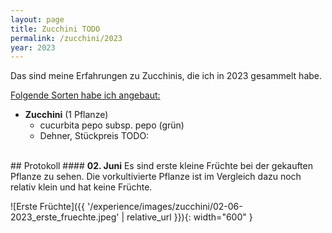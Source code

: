 ```yaml
---
layout: page
title: Zucchini TODO
permalink: /zucchini/2023
year: 2023
---
```


Das sind meine Erfahrungen zu Zucchinis, die ich in 2023 gesammelt habe.

<u>Folgende Sorten habe ich angebaut:</u>

- **Zucchini** (1 Pflanze)
    - cucurbita pepo subsp. pepo (grün)
    - Dehner, Stückpreis TODO:

<br>
## Protokoll 
#### <b>02. Juni</b>
Es sind erste kleine Früchte bei der gekauften Pflanze zu sehen. Die vorkultivierte Pflanze ist im Vergleich dazu noch relativ klein und hat keine Früchte.

![Erste Früchte]({{ '/experience/images/zucchini/02-06-2023_erste_fruechte.jpeg' | relative_url }}){: width="600" }